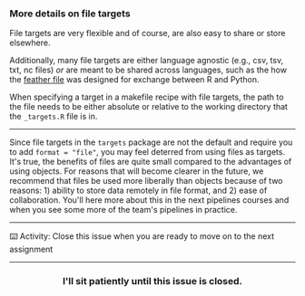 ### More details on file targets

File targets are very flexible and of course, are also easy to share or store elsewhere. 

Additionally, many file targets are either language agnostic (e.g., csv, tsv, txt, nc files) _or_ are meant to be shared across languages, such as the how the [feather file](https://blog.rstudio.com/2016/03/29/feather/) was designed for exchange between R and Python.

When specifying a target in a makefile recipe with file targets, the path to the file needs to be either absolute or relative to the working directory that the `_targets.R` file is in. 

---

Since file targets in the `targets` package are not the default and require you to add `format = "file"`, you may feel deterred from using files as targets. It's true, the benefits of files are quite small compared to the advantages of using objects. For reasons that will become clearer in the future, we recommend that files be used more liberally than objects because of two reasons: 1) ability to store data remotely in file format, and 2) ease of collaboration. You'll here more about this in the next pipelines courses and when you see some more of the team's pipelines in practice. 

---
:keyboard: Activity: Close this issue when you are ready to move on to the next assignment

<hr>
<h3 align="center">I'll sit patiently until this issue is closed.</h3>
